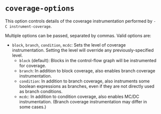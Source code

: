 # `coverage-options`

This option controls details of the coverage instrumentation performed by
`-C instrument-coverage`.

Multiple options can be passed, separated by commas. Valid options are:

- `block`, `branch`, `condition`, `mcdc`:
  Sets the level of coverage instrumentation.
  Setting the level will override any previously-specified level.
  - `block` (default):
    Blocks in the control-flow graph will be instrumented for coverage.
  - `branch`:
    In addition to block coverage, also enables branch coverage instrumentation.
  - `condition`:
    In addition to branch coverage, also instruments some boolean expressions
    as branches, even if they are not directly used as branch conditions.
  - `mcdc`:
    In addition to condition coverage, also enables MC/DC instrumentation.
    (Branch coverage instrumentation may differ in some cases.)
